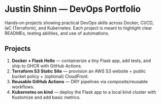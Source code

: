 # Justin Shinn — DevOps Portfolio


Hands‑on projects showing practical DevOps skills across Docker, CI/CD, IaC (Terraform), and Kubernetes. Each project is meant to highlight clear READMEs, testing abilities, and use of automations.

## Projects


1. **Docker + Flask Hello** — containerize a tiny Flask app, add tests, and ship to GHCR with GitHub Actions.
2. **Terraform S3 Static Site** — provision an AWS S3 website + public bucket policy + (optional) CloudFront.
3. **Reusable GitHub Actions** — DRY pipelines via composite/reusable workflows.
4. **Kubernetes on kind** — deploy the Flask app to a local kind cluster with Kustomize and add basic metrics.

